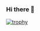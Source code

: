 ### Hi there 👋

[![trophy](https://github-profile-trophy.vercel.app/?username=2bite)](https://github.com/ryo-ma/github-profile-trophy)
